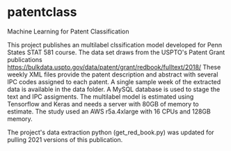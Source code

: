 # patentclass
Machine Learning for Patent Classification

This project publishes an multilabel clssification model developed for Penn States STAT 581 course.
The data set draws from the USPTO's Patent Grant publications https://bulkdata.uspto.gov/data/patent/grant/redbook/fulltext/2018/
These weekly XML files provide the patent description and abstract with several IPC codes assigned to each patent. A single
sample week of the extracted data is available in the data folder.
A MySQL database is used to stage the text and IPC assigments.
The multilabel model is estimated using Tensorflow and Keras and needs a server with 80GB of memory to estimate.
The study used an AWS r5a.4xlarge with 16 CPUs and 128GB memory.

The project's data extraction python (get_red_book.py) was updated for pulling 2021 versions of this publication.
